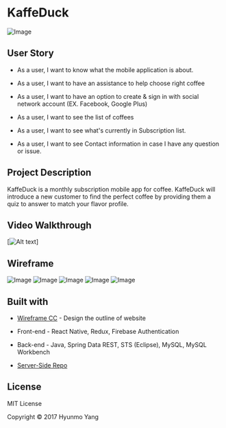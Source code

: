 # KaffeDuck

![Image](https://github.com/yhmgood0130/kaffeduck-client-side/blob/master/src/images/coffee_duck.jpeg)

## User Story

* As a user, I want to know what the mobile application is about.

* As a user, I want to have an assistance to help choose right coffee

* As a user, I want to have an option to create & sign in with social network account (EX. Facebook, Google Plus)

* As a user, I want to see the list of coffees

* As a user, I want to see what's currently in Subscription list.

* As a user, I want to see Contact information in case I have any question or issue.

## Project Description

KaffeDuck is a monthly subscription mobile app for coffee. KaffeDuck will introduce a new customer to find the perfect coffee by providing them a quiz to answer to match your flavor profile.

## Video Walkthrough

[![Alt text](https://www.youtube.com/watch?v=fPfgLCxmrEE&feature=youtu.be)]

## Wireframe

![Image](https://github.com/yhmgood0130/kaffeduck-client-side/blob/master/src/images/wire1.png)
![Image](https://github.com/yhmgood0130/kaffeduck-client-side/blob/master/src/images/wire2.png)
![Image](https://github.com/yhmgood0130/kaffeduck-client-side/blob/master/src/images/wire3.png)
![Image](https://github.com/yhmgood0130/kaffeduck-client-side/blob/master/src/images/wire4.png)
![Image](https://github.com/yhmgood0130/kaffeduck-client-side/blob/master/src/images/wire5.png)

## Built with

* [Wireframe CC](https://wireframe.cc/) - Design the outline of website

* Front-end - React Native, Redux, Firebase Authentication

* Back-end - Java, Spring Data REST, STS (Eclipse), MySQL, MySQL Workbench

* [Server-Side Repo](https://github.com/yhmgood0130/kaffeduck-java-server-side)


## License

MIT License

Copyright © 2017 Hyunmo Yang

